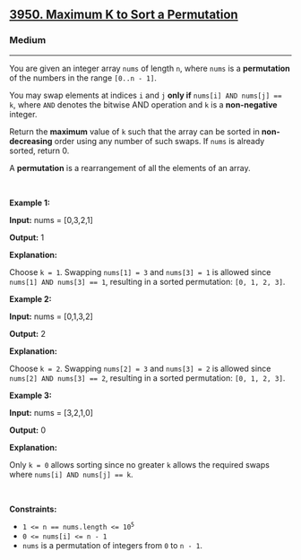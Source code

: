 <h2><a href="https://leetcode.com/problems/maximum-k-to-sort-a-permutation/">3950. Maximum K to Sort a Permutation</a></h2><h3>Medium</h3><hr><p>You are given an integer array <code>nums</code> of length <code>n</code>, where <code>nums</code> is a <strong>permutation</strong> of the numbers in the range <code>[0..n - 1]</code>.</p>

<p>You may swap elements at indices <code>i</code> and <code>j</code> <strong>only if</strong> <code>nums[i] AND nums[j] == k</code>, where <code>AND</code> denotes the bitwise AND operation and <code>k</code> is a <strong>non-negative</strong> integer.</p>

<p>Return the <strong>maximum</strong> value of <code>k</code> such that the array can be sorted in <strong>non-decreasing</strong> order using any number of such swaps. If <code>nums</code> is already sorted, return 0.</p>

<p>A <strong>permutation</strong> is a rearrangement of all the elements of an array.</p>

<p>&nbsp;</p>
<p><strong class="example">Example 1:</strong></p>

<div class="example-block">
<p><strong>Input:</strong> <span class="example-io">nums = [0,3,2,1]</span></p>

<p><strong>Output:</strong> <span class="example-io">1</span></p>

<p><strong>Explanation:</strong></p>

<p>Choose <code>k = 1</code>. Swapping <code>nums[1] = 3</code> and <code>nums[3] = 1</code> is allowed since <code>nums[1] AND nums[3] == 1</code>, resulting in a sorted permutation: <code>[0, 1, 2, 3]</code>.</p>
</div>

<p><strong class="example">Example 2:</strong></p>

<div class="example-block">
<p><strong>Input:</strong> <span class="example-io">nums = [0,1,3,2]</span></p>

<p><strong>Output:</strong> <span class="example-io">2</span></p>

<p><strong>Explanation:</strong></p>

<p>Choose <code>k = 2</code>. Swapping <code>nums[2] = 3</code> and <code>nums[3] = 2</code> is allowed since <code>nums[2] AND nums[3] == 2</code>, resulting in a sorted permutation: <code>[0, 1, 2, 3]</code>.</p>
</div>

<p><strong class="example">Example 3:</strong></p>

<div class="example-block">
<p><strong>Input:</strong> <span class="example-io">nums = [3,2,1,0]</span></p>

<p><strong>Output:</strong> <span class="example-io">0</span></p>

<p><strong>Explanation:</strong></p>

<p>Only <code>k = 0</code> allows sorting since no greater <code>k</code> allows the required swaps where <code>nums[i] AND nums[j] == k</code>.</p>
</div>

<p>&nbsp;</p>
<p><strong>Constraints:</strong></p>

<ul>
	<li><code>1 &lt;= n == nums.length &lt;= 10<sup>5</sup></code></li>
	<li><code>0 &lt;= nums[i] &lt;= n - 1</code></li>
	<li><code>nums</code> is a permutation of integers from <code>0</code> to <code>n - 1</code>.</li>
</ul>

